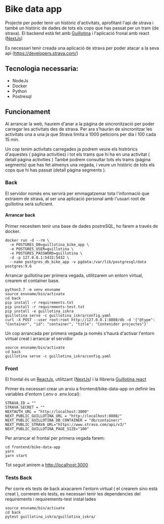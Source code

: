 # Bike data app

Projecte per poder tenir un històric d'activitats, aprofitant l'api de strava i també un històric de dades de tots els cops que has passat per un tram (de strava).
El backend està fet amb [Guillotina](https://github.com/plone/guillotina) i l'aplicació fronal amb react ([NextJs](https://nextjs.org/))

Es necessari tenir creada una aplicació de strava per poder atacar a la seva api (https://developers.strava.com/)

## Tecnologia necessaria:

- NodeJs
- Docker
- Python
- Postresql

## Funcionament 

Al arrancar la web, haurem d'anar a la pàgina de sincronització per poder carregar les activitats des de strava. 
Per ara s'hauràn de sincronitzar les activitats una a una ja que Strava limita a 1000 peticions per dia i 100 cada 15 min.

Un cop tenim activitats carregades ja podrem veure els histròrics d'aquestes ( pàgina activities) i tot els trams que hi ha en una activitat ( detall pàgina activities )
També podrem consultar tots els trams (pàgina segments) que has fet almenys una vegada, i veure un històric de tots els cops que hi has passat (detall pàgina segments ).


### Back

El servidor nomès ens servirà per emmagatzemar tota l'informació que extraiem de strava, al ser una aplicació personal amb l'usuari root de guillotina serà suficient. 


#### Arrancar back

Primer necesitem tenir una base de dades postreSQL, ho farem a través de docker. 

```
docker run -d --rm \
  -e POSTGRES_DB=guillotina_bike_app \
  -e POSTGRES_USER=guillotina \
  -e POSTGRES_PASSWORD=guillotina \
  -d -p 127.0.0.1:5432:5432 \
  --name postgres_db_bike_app -v pgdata:/var/lib/postgresql/data postgres:9.6
```

Arrancar guillotina per primera vegada, utilitzarem un entorn virtual, crearem el container base.

```
python3.7 -m venv envname
source envname/bin/activate
cd back
pip install -r requirements.txt
pip install -r requirements-test.txt
pip install -e guillotina_iskra
guillotina serve -c guillotina_iskra/config.yaml
curl -X POST --user root:root http://127.0.0.1:8080/db -d '{"@type": "Container", "id": "container", "title": "Contenidor projectes"}'
```

Un cop arrancada per primera vegada ja nomès s'haurà d'activar l'entorn virtual creat i arrancar el servidor
```
source envname/bin/activate
cd back
guillotina serve -c guillotina_iskra/config.yaml
```


### Front

El frontal és un [ReactJs](https://reactjs.org/), utilitzant ([NextJs](https://nextjs.org/)) i la llibreria [Guillotina react](https://github.com/guillotinaweb/guillotina_react)

Primer és necessari crear un arxiu a frontend/bike-data-app on definir les variables d'entorn (.env o .env.local):

```
STRAVA_ID = "" 
STRAVA_SECRET = ""
NEXTAUTH_URL = "http://localhost:3000"
NEXT_PUBLIC_GUILLOTINA_URL = "http://localhost:8080/"
NEXT_PUBLIC_GUILLOTINA_DB_CONTAINER = "db/container/"
NEXT_PUBLIC_STRAVA_URL="https://www.strava.com/api/v3/"
NEXT_PUBLIC_GUILLOTINA_PAGE_SIZE="100" 
```

Per arrancar el frontal per primera vegada farem:

```
cd frontend/bike-data-app
yarn
yarn start
```

Tot seguit anirem a [http://localhost:3000](http://localhost:3000)


### Tests Back

Per corre els tests de back aixacarem l'entorn virtual ( el crearem sino està creat ), correrem els tests, es necessari tenir les dependencies del requirements i requirements-test instal·lades

```
source envname/bin/activate
cd back
pytest guillotina_iskra/guillotina_iskra/
```
